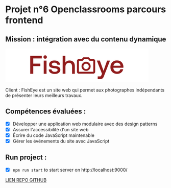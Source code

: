 # Projet n°6 Openclassrooms parcours frontend

## Mission : intégration avec du contenu dynamique

![Logo](./assets/logo.png)

Client : FishEye est un site web qui permet aux photographes indépendants de présenter leurs meilleurs travaux.

## Compétences évaluées :

- [x] Développer une application web modulaire avec des design patterns
- [x] Assurer l'accessibilité d'un site web
- [x] Écrire du code JavaScript maintenable
- [x] Gérer les événements du site avec JavaScript

## Run project :

- [x] `npm run start` to start server on http://localhost:9000/

[LIEN REPO GITHUB](https://github.com/git504/Git504_01102021_FishEye)
